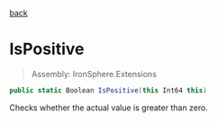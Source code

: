 ﻿

[back](/IronSphere.Extensions/LongExtension)

# IsPositive

> Assembly: IronSphere.Extensions

```csharp
public static Boolean IsPositive(this Int64 this)
```

Checks whether the actual value is greater than zero.

 
